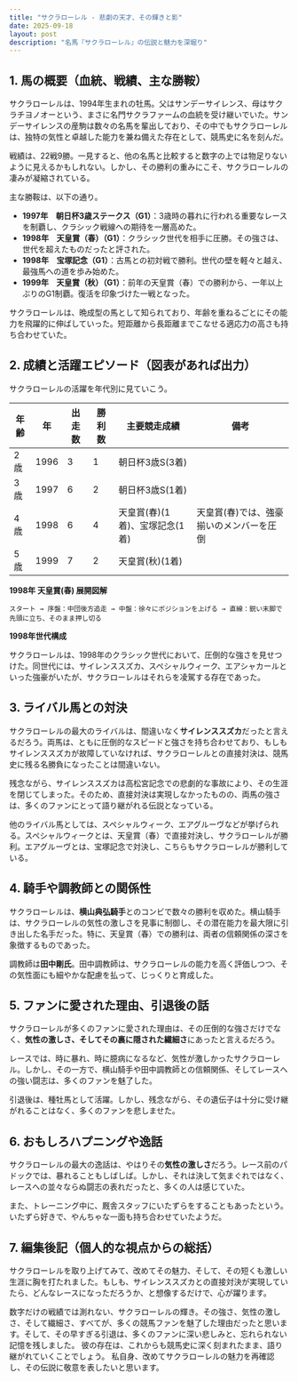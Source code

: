 ```yaml
---
title: "サクラローレル - 悲劇の天才、その輝きと影"
date: 2025-09-18
layout: post
description: "名馬『サクラローレル』の伝説と魅力を深堀り"
---
```


## 1. 馬の概要（血統、戦績、主な勝鞍）

サクラローレルは、1994年生まれの牡馬。父はサンデーサイレンス、母はサクラチヨノオーという、まさに名門サクラファームの血統を受け継いでいた。サンデーサイレンスの産駒は数々の名馬を輩出しており、その中でもサクラローレルは、独特の気性と卓越した能力を兼ね備えた存在として、競馬史に名を刻んだ。

戦績は、22戦9勝。一見すると、他の名馬と比較すると数字の上では物足りないように見えるかもしれない。しかし、その勝利の重みにこそ、サクラローレルの凄みが凝縮されている。

主な勝鞍は、以下の通り。

* **1997年　朝日杯3歳ステークス（G1）**：3歳時の暮れに行われる重要なレースを制覇し、クラシック戦線への期待を一層高めた。
* **1998年　天皇賞（春）（G1）**：クラシック世代を相手に圧勝。その強さは、世代を超えたものだったと評された。
* **1998年　宝塚記念（G1）**：古馬との初対戦で勝利。世代の壁を軽々と越え、最強馬への道を歩み始めた。
* **1999年　天皇賞（秋）（G1）**：前年の天皇賞（春）での勝利から、一年以上ぶりのG1制覇。復活を印象づけた一戦となった。


サクラローレルは、晩成型の馬として知られており、年齢を重ねるごとにその能力を飛躍的に伸ばしていった。短距離から長距離までこなせる適応力の高さも持ち合わせていた。


## 2. 成績と活躍エピソード（図表があれば出力）

サクラローレルの活躍を年代別に見ていこう。

| 年齢 | 年 | 出走数 | 勝利数 | 主要競走成績 | 備考 |
|---|---|---|---|---|---|
| 2歳 | 1996 | 3 | 1 | 朝日杯3歳S(3着) |  |
| 3歳 | 1997 | 6 | 2 | 朝日杯3歳S(1着) |  |
| 4歳 | 1998 | 6 | 4 | 天皇賞(春)(1着)、宝塚記念(1着) | 天皇賞(春)では、強豪揃いのメンバーを圧倒 |
| 5歳 | 1999 | 7 | 2 | 天皇賞(秋)(1着) |  |


**1998年 天皇賞(春) 展開図解**

```
スタート → 序盤：中団後方追走 → 中盤：徐々にポジションを上げる → 直線：鋭い末脚で先頭に立ち、そのまま押し切る
```

**1998年世代構成**

サクラローレルは、1998年のクラシック世代において、圧倒的な強さを見せつけた。同世代には、サイレンススズカ、スペシャルウィーク、エアシャカールといった強豪がいたが、サクラローレルはそれらを凌駕する存在であった。


## 3. ライバル馬との対決

サクラローレルの最大のライバルは、間違いなく**サイレンススズカ**だったと言えるだろう。両馬は、ともに圧倒的なスピードと強さを持ち合わせており、もしもサイレンススズカが故障していなければ、サクラローレルとの直接対決は、競馬史に残る名勝負になったことは間違いない。

残念ながら、サイレンススズカは高松宮記念での悲劇的な事故により、その生涯を閉じてしまった。そのため、直接対決は実現しなかったものの、両馬の強さは、多くのファンにとって語り継がれる伝説となっている。

他のライバル馬としては、スペシャルウィーク、エアグルーヴなどが挙げられる。スペシャルウィークとは、天皇賞（春）で直接対決し、サクラローレルが勝利。エアグルーヴとは、宝塚記念で対決し、こちらもサクラローレルが勝利している。


## 4. 騎手や調教師との関係性

サクラローレルは、**横山典弘騎手**とのコンビで数々の勝利を収めた。横山騎手は、サクラローレルの気性の激しさを見事に制御し、その潜在能力を最大限に引き出した名手だった。特に、天皇賞（春）での勝利は、両者の信頼関係の深さを象徴するものであった。

調教師は**田中剛氏**。田中調教師は、サクラローレルの能力を高く評価しつつ、その気性面にも細やかな配慮を払って、じっくりと育成した。


## 5. ファンに愛された理由、引退後の話

サクラローレルが多くのファンに愛された理由は、その圧倒的な強さだけでなく、**気性の激しさ、そしてその裏に隠された繊細さ**にあったと言えるだろう。

レースでは、時に暴れ、時に臆病になるなど、気性が激しかったサクラローレル。しかし、その一方で、横山騎手や田中調教師との信頼関係、そしてレースへの強い闘志は、多くのファンを魅了した。

引退後は、種牡馬として活躍。しかし、残念ながら、その遺伝子は十分に受け継がれることはなく、多くのファンを悲しませた。


## 6. おもしろハプニングや逸話

サクラローレルの最大の逸話は、やはりその**気性の激しさ**だろう。レース前のパドックでは、暴れることもしばしば。しかし、それは決して気まぐれではなく、レースへの並々ならぬ闘志の表れだったと、多くの人は感じていた。

また、トレーニング中に、厩舎スタッフにいたずらをすることもあったという。いたずら好きで、やんちゃな一面も持ち合わせていたようだ。


## 7. 編集後記（個人的な視点からの総括）

サクラローレルを取り上げてみて、改めてその魅力、そして、その短くも激しい生涯に胸を打たれました。もしも、サイレンススズカとの直接対決が実現していたら、どんなレースになっただろうか、と想像するだけで、心が躍ります。

数字だけの戦績では測れない、サクラローレルの輝き。その強さ、気性の激しさ、そして繊細さ、すべてが、多くの競馬ファンを魅了した理由だったと思います。そして、その早すぎる引退は、多くのファンに深い悲しみと、忘れられない記憶を残しました。  彼の存在は、これからも競馬史に深く刻まれたまま、語り継がれていくことでしょう。  私自身、改めてサクラローレルの魅力を再確認し、その伝説に敬意を表したいと思います。
